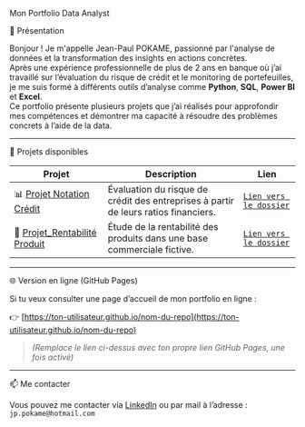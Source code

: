 Mon Portfolio Data Analyst

🙋 Présentation

Bonjour ! Je m'appelle Jean-Paul POKAME, passionné par l'analyse de données et la transformation des insights en actions concrètes.  
Après une expérience professionnelle de plus de 2 ans en banque où j’ai travaillé sur l’évaluation du risque de crédit et le monitoring de portefeuilles, je me suis formé à différents outils d’analyse comme **Python**, **SQL**, **Power BI** et **Excel**.  
Ce portfolio présente plusieurs projets que j’ai réalisés pour approfondir mes compétences et démontrer ma capacité à résoudre des problèmes concrets à l’aide de la data.

---

📂 Projets disponibles

| Projet | Description | Lien |
|--------|-------------|------|
| 📊 [Projet Notation Crédit](./projet-notation-credit) | Évaluation du risque de crédit des entreprises à partir de leurs ratios financiers. | [`Lien vers le dossier`](./projet-notation-credit) |
| 💼 [Projet_Rentabilité Produit](./projet-rentabilite-produit) | Étude de la rentabilité des produits dans une base commerciale fictive. | [`Lien vers le dossier`](./projet-adventureworks-profitabilite) |

---

🌐 Version en ligne (GitHub Pages)

Si tu veux consulter une page d’accueil de mon portfolio en ligne :

👉 [https://ton-utilisateur.github.io/nom-du-repo](https://ton-utilisateur.github.io/nom-du-repo)

> *(Remplace le lien ci-dessus avec ton propre lien GitHub Pages, une fois activé)*

---

📫 Me contacter

Vous pouvez me contacter via [LinkedIn](https://www.linkedin.com/in/jean-paul-pokame-2257ab1ab/) ou par mail à l’adresse : `jp.pokame@hotmail.com`
